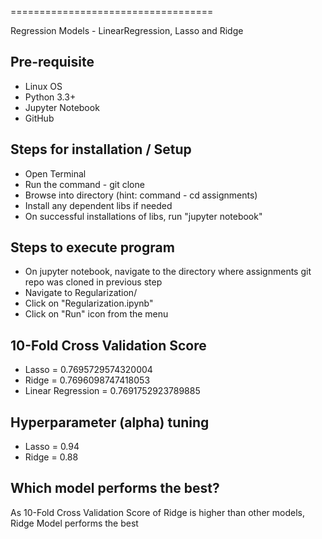 
===================================

Regression Models - LinearRegression, Lasso and Ridge

## Pre-requisite
* Linux OS
* Python 3.3+
* Jupyter Notebook
* GitHub

## Steps for installation / Setup
* Open Terminal
* Run the command - git clone 
* Browse into directory (hint: command - cd assignments)
* Install any dependent libs if needed
* On successful installations of libs, run "jupyter notebook"

## Steps to execute program
* On jupyter notebook, navigate to the directory where assignments git repo was cloned in previous step
* Navigate to Regularization/
* Click on "Regularization.ipynb"
* Click on "Run" icon from the menu

## 10-Fold Cross Validation Score
* Lasso = 0.7695729574320004
* Ridge = 0.7696098747418053
* Linear Regression = 0.7691752923789885

## Hyperparameter (alpha) tuning
* Lasso = 0.94
* Ridge = 0.88

## Which model performs the best?
As 10-Fold Cross Validation Score of Ridge is higher than other models, Ridge Model performs the best 

